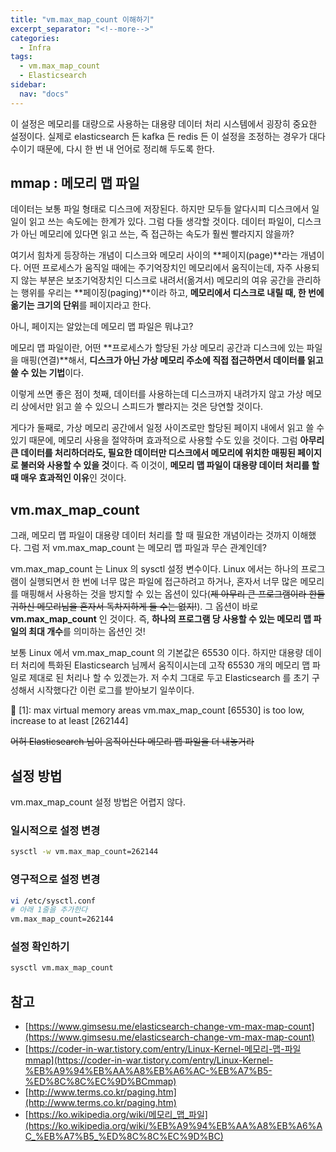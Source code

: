 ```yaml
---
title: "vm.max_map_count 이해하기"
excerpt_separator: "<!--more-->"
categories:
  - Infra
tags:
  - vm.max_map_count
  - Elasticsearch
sidebar:
  nav: "docs"
---
```

이 설정은 메모리를 대량으로 사용하는 대용량 데이터 처리 시스템에서 굉장히 중요한 설정이다. 실제로 elasticsearch 든 kafka 든 redis 든 이 설정을 조정하는 경우가 대다수이기 때문에, 다시 한 번 내 언어로 정리해 두도록 한다.

## mmap : 메모리 맵 파일

데이터는 보통 파일 형태로 디스크에 저장된다. 하지만 모두들 알다시피 디스크에서 일일이 읽고 쓰는 속도에는 한계가 있다. 그럼 다들 생각할 것이다. 데이터 파일이, 디스크가 아닌 메모리에 있다면 읽고 쓰는, 즉 접근하는 속도가 훨씬 빨라지지 않을까?

여기서 힘차게 등장하는 개념이 디스크와 메모리 사이의 **페이지(page)**라는 개념이다. 어떤 프로세스가 움직일 때에는 주기억장치인 메모리에서 움직이는데, 자주 사용되지 않는 부분은 보조기억장치인 디스크로 내려서(옮겨서) 메모리의 여유 공간을 관리하는 행위를 우리는 **페이징(paging)**이라 하고, **메모리에서 디스크로 내릴 때, 한 번에 옮기는 크기의 단위**를 페이지라고 한다.

아니, 페이지는 알았는데 메모리 맵 파일은 뭐냐고?

메모리 맵 파일이란, 어떤 **프로세스가 할당된 가상 메모리 공간과 디스크에 있는 파일을 매핑(연결)**해서, **디스크가 아닌 가상 메모리 주소에 직접 접근하면서 데이터를 읽고 쓸 수 있는 기법**이다. 

이렇게 쓰면 좋은 점이 첫째, 데이터를 사용하는데 디스크까지 내려가지 않고 가상 메모리 상에서만 읽고 쓸 수 있으니 스피드가 빨라지는 것은 당연할 것이다. 

게다가 둘째로, 가상 메모리 공간에서 일정 사이즈로만 할당된 페이지 내에서 읽고 쓸 수 있기 때문에, 메모리 사용을 절약하며 효과적으로 사용할 수도 있을 것이다. 그럼 **아무리 큰 데이터를 처리하더라도, 필요한 데이터만 디스크에서 메모리에 위치한 매핑된 페이지로 불러와 사용할 수 있을 것**이다. 즉 이것이, **메모리 맵 파일이 대용량 데이터 처리를 할 때 매우 효과적인 이유**인 것이다.

## vm.max_map_count

그래, 메모리 맵 파일이 대용량 데이터 처리를 할 때 필요한 개념이라는 것까지 이해했다. 그럼 저 vm.max_map_count 는 메모리 맵 파일과 무슨 관계인데?

vm.max_map_count 는 Linux 의 sysctl 설정 변수이다. Linux 에서는 하나의 프로그램이 실행되면서 한 번에 너무 많은 파일에 접근하려고 하거나, 혼자서 너무 많은 메모리를 매핑해서 사용하는 것을 방지할 수 있는 옵션이 있다(~~제 아무리 큰 프로그램이라 한들 귀하신 메모리님을 혼자서 독차지하게 둘 수는 없지!~~). 그 옵션이 바로 **vm.max_map_count** 인 것이다. 즉, **하나의 프로그램 당 사용할 수 있는 메모리 맵 파일의 최대 개수**를 의미하는 옵션인 것!

보통 Linux 에서 vm.max_map_count 의 기본값은 65530 이다. 하지만 대용량 데이터 처리에 특화된 Elasticsearch 님께서 움직이시는데 고작 65530 개의 메모리 맵 파일로 제대로 된 처리나 할 수 있겠는가. 저 수치 그대로 두고 Elasticsearch 를 초기 구성해서 시작했다간 이런 로그를 받아보기 일쑤이다.

<div class="notice--info" markdown="1">
📢 [1]: max virtual memory areas vm.max_map_count [65530] is too low, increase to at least [262144]
</div>

~~어허 Elasticsearch 님이 움직이신다 메모리 맵 파일을 더 내놓거라~~

## 설정 방법

vm.max_map_count 설정 방법은 어렵지 않다.

### 일시적으로 설정 변경

```bash
sysctl -w vm.max_map_count=262144
```

### 영구적으로 설정 변경

```bash
vi /etc/sysctl.conf
# 아래 1줄을 추가한다
vm.max_map_count=262144
```

### 설정 확인하기

```bash
sysctl vm.max_map_count
```

## 참고

- [https://www.gimsesu.me/elasticsearch-change-vm-max-map-count](https://www.gimsesu.me/elasticsearch-change-vm-max-map-count)
- [https://coder-in-war.tistory.com/entry/Linux-Kernel-메모리-맵-파일mmap](https://coder-in-war.tistory.com/entry/Linux-Kernel-%EB%A9%94%EB%AA%A8%EB%A6%AC-%EB%A7%B5-%ED%8C%8C%EC%9D%BCmmap)
- [http://www.terms.co.kr/paging.htm](http://www.terms.co.kr/paging.htm)
- [https://ko.wikipedia.org/wiki/메모리_맵_파일](https://ko.wikipedia.org/wiki/%EB%A9%94%EB%AA%A8%EB%A6%AC_%EB%A7%B5_%ED%8C%8C%EC%9D%BC)
